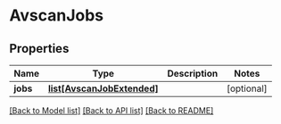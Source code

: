 # AvscanJobs

## Properties
Name | Type | Description | Notes
------------ | ------------- | ------------- | -------------
**jobs** | [**list[AvscanJobExtended]**](AvscanJobExtended.md) |  | [optional] 

[[Back to Model list]](../README.md#documentation-for-models) [[Back to API list]](../README.md#documentation-for-api-endpoints) [[Back to README]](../README.md)



